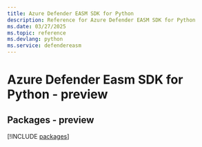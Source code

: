 ```yaml
---
title: Azure Defender EASM SDK for Python
description: Reference for Azure Defender EASM SDK for Python
ms.date: 03/27/2025
ms.topic: reference
ms.devlang: python
ms.service: defendereasm
---
```

# Azure Defender Easm SDK for Python - preview
## Packages - preview
[!INCLUDE [packages](defender-easm-index.md)]
